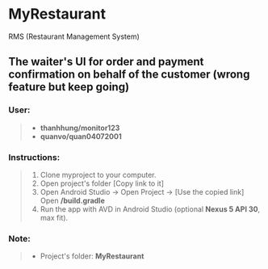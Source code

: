# MyRestaurant
RMS (Restaurant Management System)

## The waiter's UI for order and  payment confirmation on behalf of the customer (wrong feature but keep going)

### User: 
>- **thanhhung/monitor123** 
>- **quanvo/quan04072001** 
>
 ### Instructions:  
>1. Clone myproject to your computer.
>2.  Open project's folder [Copy link to it]
>3.  Open Android Studio -> Open Project -> [Use the copied link] Open **/build.gradle**
>4. Run the app with AVD in Android Studio (optional **Nexus 5 API 30**, max fit).

 ### Note:  
 >- Project's folder:  **MyRestaurant**

